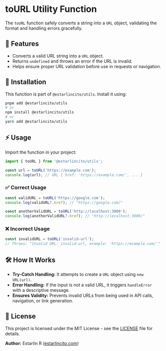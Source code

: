 # toURL Utility Function

The `toURL` function safely converts a string into a `URL` object, validating the format and handling errors gracefully.

## 📌 Features

- Converts a valid URL string into a `URL` object.
- Returns `undefined` and throws an error if the URL is invalid.
- Helps ensure proper URL validation before use in requests or navigation.

## 🚀 Installation

This function is part of `@estarlincito/utils`. Install it using:

```sh
pnpm add @estarlincito/utils
# or
npm install @estarlincito/utils
# or
yarn add @estarlincito/utils
```

## ⚡ Usage

Import the function in your project:

```ts
import { toURL } from '@estarlincito/utils';

const url = toURL('https://example.com');
console.log(url); // URL { href: 'https://example.com/', ... }
```

### ✅ Correct Usage

```ts
const validURL = toURL('https://google.com');
console.log(validURL?.href); // "https://google.com/"

const anotherValidURL = toURL('http://localhost:3000');
console.log(anotherValidURL?.href); // "http://localhost:3000/"
```

### ❌ Incorrect Usage

```ts
const invalidURL = toURL('invalid-url');
// Throws: "Invalid URL: invalid-url, example: 'https://example.com/'"
```

## 🛠 How It Works

- **Try-Catch Handling:** It attempts to create a `URL` object using `new URL(url)`.
- **Error Handling:** If the input is not a valid URL, it triggers `handleError` with a descriptive message.
- **Ensures Validity:** Prevents invalid URLs from being used in API calls, navigation, or link generation.

## 📝 License

This project is licensed under the MIT License - see the [LICENSE](../LICENSE) file for details.

**Author:** Estarlin R ([estarlincito.com](https://estarlincito.com))
